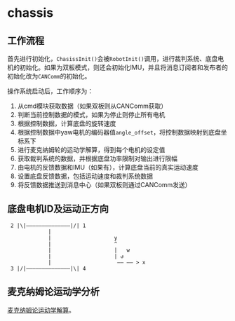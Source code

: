# chassis



## 工作流程

首先进行初始化，`ChasissInit()`会被`RobotInit()`调用，进行裁判系统、底盘电机的初始化。如果为双板模式，则还会初始化IMU，并且将消息订阅者和发布者的初始化改为`CANComm`的初始化。

操作系统启动后，工作顺序为：

1. 从cmd模块获取数据（如果双板则从CANComm获取）
2. 判断当前控制数据的模式，如果为停止则停止所有电机
3. 根据控制数据，计算底盘的旋转速度
4. 根据控制数据中yaw电机的编码器值`angle_offset`，将控制数据映射到底盘坐标系下
5. 进行麦克纳姆轮的运动学解算，得到每个电机的设定值
6. 获取裁判系统的数据，并根据底盘功率限制对输出进行限幅
7. 由电机的反馈数据和IMU（如果有），计算底盘当前的真实运动速度
8. 设置底盘反馈数据，包括运动速度和裁判系统数据
9. 将反馈数据推送到消息中心（如果双板则通过CANComm发送）


## 底盘电机ID及运动正方向

```
 2 |\|——————————————|/| 1
             |  
             |                    y
             |                    ^
             |                    |   w
             |                    | ↺
             |                     —— —— > x
 3 |/|——————————————|\| 4
```

## 麦克纳姆论运动学分析

[麦克纳姆论运动学解算](https://blog.csdn.net/qq_44343584/article/details/105021180)。